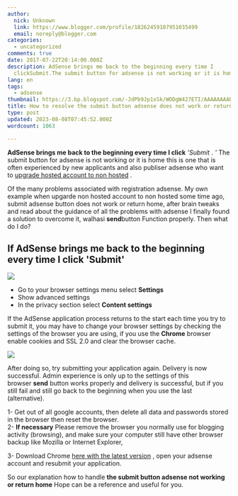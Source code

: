 ```yaml
---
author:
  nick: Unknown
  link: https://www.blogger.com/profile/18262459107951035499
  email: noreply@blogger.com
categories:
  - uncategorized
comments: true
date: 2017-07-22T20:14:00.000Z
description: AdSense brings me back to the beginning every time I
  clickSubmit.The submit button for adsense is not working or it is home this is
lang: en
tags:
  - adsense
thumbnail: https://3.bp.blogspot.com/-JdPb9Jp1xSk/WODgW427ETI/AAAAAAAADb4/zLz2WLm7lfs3S-7d2itu2hJ3-slbN6esACLcB/s1600/adsense-1.png
title: How to resolve the submit button adsense does not work or return to home
type: post
updated: 2023-08-08T07:45:52.000Z
wordcount: 1063

---
```


**AdSense brings me back to the beginning every time I click** _'Submit_ . _'_ The submit button for adsense is not working or it is home this is one that is often experienced by new applicants and also publiser adsense who want to [upgrade hosted account to non hosted](http://webmanajemen.com/2017/07/how-to-upgrade-hosted-account-to-non-hosted.html) .  
  
Of the many problems associated with registration adsense. My own example when upgarde non hosted account to non hosted some time ago, submit adsense button does not work or return home, after brain tweaks and read about the guidance of all the problems with adsense I finally found a solution to overcome it, walhasi **send**button Function properly. Then what do I do? 

If AdSense brings me back to the beginning every time I click 'Submit'
----------------------------------------------------------------------

[![](https://3.bp.blogspot.com/-JdPb9Jp1xSk/WODgW427ETI/AAAAAAAADb4/zLz2WLm7lfs3S-7d2itu2hJ3-slbN6esACLcB/s1600/adsense-1.png)](https://3.bp.blogspot.com/-JdPb9Jp1xSk/WODgW427ETI/AAAAAAAADb4/zLz2WLm7lfs3S-7d2itu2hJ3-slbN6esACLcB/s1600/adsense-1.png)

*   Go to your browser settings menu select **Settings**
*   Show advanced settings
*   In the privacy section select **Content settings**

  
If the AdSense application process returns to the start each time you try to submit it, you may have to change your browser settings by checking the settings of the browser you are using, if you use the **Chrome** browser enable cookies and SSL 2.0 and clear the browser cache.   
  

[![](https://4.bp.blogspot.com/-MHNVdnK6Obk/WODh0ABV2aI/AAAAAAAADcE/iIjcWFV1DkkuR7UXtvky-fdsO_ijpuK1wCLcB/s320/setting%2Bchrome.2.png)](https://4.bp.blogspot.com/-MHNVdnK6Obk/WODh0ABV2aI/AAAAAAAADcE/iIjcWFV1DkkuR7UXtvky-fdsO_ijpuK1wCLcB/s1600/setting%2Bchrome.2.png)

  
After doing so, try submitting your application again. Delivery is now successful. Admin experience is only up to the settings of this browser **send** button works properly and delivery is successful, but if you still fail and still go back to the beginning when you use the last (alternative).   
  
1- Get out of all google accounts, then delete all data and passwords stored in the browser then reset the browser.   
2- **If necessary** Please remove the browser you normally use for blogging activity (browsing), and make sure your computer still have other browser backup like Mozilla or Internet Explorer,   
  
3- Download Chrome [here with the latest version](http://translate.googleusercontent.com/translate_c?depth=2&nv=1&rurl=translate.google.com&sl=id&sp=nmt4&tl=en&u=http://www.triknews.id/2016/05/download-google-chrome-terbaru-bahasa.html&usg=ALkJrhjQ2WhkXz9SSEJlXpJ6zoPcFVU3rw "Download Google Chrome Latest Bahasa Indonesia") , open your adsense account and resubmit your application.   
  
So our explanation how to handle **the submit button adsense not working or return home** Hope can be a reference and useful for you.